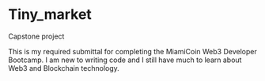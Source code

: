 # Tiny_market
Capstone project

This is my required submittal for completing the MiamiCoin Web3 Developer Bootcamp.
I am new to writing code and I still have much to learn about Web3 and Blockchain technology.
